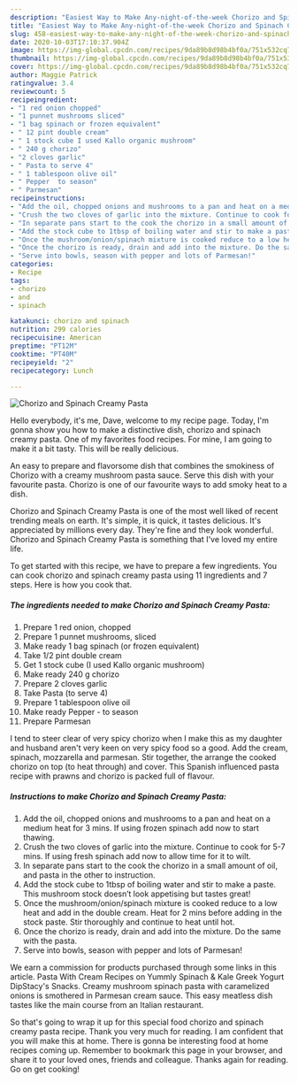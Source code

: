 ```yaml
---
description: "Easiest Way to Make Any-night-of-the-week Chorizo and Spinach Creamy Pasta"
title: "Easiest Way to Make Any-night-of-the-week Chorizo and Spinach Creamy Pasta"
slug: 458-easiest-way-to-make-any-night-of-the-week-chorizo-and-spinach-creamy-pasta
date: 2020-10-03T17:10:37.904Z
image: https://img-global.cpcdn.com/recipes/9da89b8d98b4bf0a/751x532cq70/chorizo-and-spinach-creamy-pasta-recipe-main-photo.jpg
thumbnail: https://img-global.cpcdn.com/recipes/9da89b8d98b4bf0a/751x532cq70/chorizo-and-spinach-creamy-pasta-recipe-main-photo.jpg
cover: https://img-global.cpcdn.com/recipes/9da89b8d98b4bf0a/751x532cq70/chorizo-and-spinach-creamy-pasta-recipe-main-photo.jpg
author: Maggie Patrick
ratingvalue: 3.4
reviewcount: 5
recipeingredient:
- "1 red onion chopped"
- "1 punnet mushrooms sliced"
- "1 bag spinach or frozen equivalent"
- " 12 pint double cream"
- " 1 stock cube I used Kallo organic mushroom"
- " 240 g chorizo"
- "2 cloves garlic"
- " Pasta to serve 4"
- " 1 tablespoon olive oil"
- " Pepper  to season"
- " Parmesan"
recipeinstructions:
- "Add the oil, chopped onions and mushrooms to a pan and heat on a medium heat for 3 mins. If using frozen spinach add now to start thawing."
- "Crush the two cloves of garlic into the mixture. Continue to cook for 5-7 mins. If using fresh spinach add now to allow time for it to wilt."
- "In separate pans start to the cook the chorizo in a small amount of oil, and pasta in the other to instruction."
- "Add the stock cube to 1tbsp of boiling water and stir to make a paste. This mushroom stock doesn’t look appetising but tastes great!"
- "Once the mushroom/onion/spinach mixture is cooked reduce to a low heat and add in the double cream. Heat for 2 mins before adding in the stock paste. Stir thoroughly and continue to heat until hot."
- "Once the chorizo is ready, drain and add into the mixture. Do the same with the pasta."
- "Serve into bowls, season with pepper and lots of Parmesan!"
categories:
- Recipe
tags:
- chorizo
- and
- spinach

katakunci: chorizo and spinach 
nutrition: 299 calories
recipecuisine: American
preptime: "PT12M"
cooktime: "PT40M"
recipeyield: "2"
recipecategory: Lunch

---
```



![Chorizo and Spinach Creamy Pasta](https://img-global.cpcdn.com/recipes/9da89b8d98b4bf0a/751x532cq70/chorizo-and-spinach-creamy-pasta-recipe-main-photo.jpg)

Hello everybody, it's me, Dave, welcome to my recipe page. Today, I'm gonna show you how to make a distinctive dish, chorizo and spinach creamy pasta. One of my favorites food recipes. For mine, I am going to make it a bit tasty. This will be really delicious.

An easy to prepare and flavorsome dish that combines the smokiness of Chorizo with a creamy mushroom pasta sauce. Serve this dish with your favourite pasta. Chorizo is one of our favourite ways to add smoky heat to a dish.

Chorizo and Spinach Creamy Pasta is one of the most well liked of recent trending meals on earth. It's simple, it is quick, it tastes delicious. It's appreciated by millions every day. They're fine and they look wonderful. Chorizo and Spinach Creamy Pasta is something that I've loved my entire life.


To get started with this recipe, we have to prepare a few ingredients. You can cook chorizo and spinach creamy pasta using 11 ingredients and 7 steps. Here is how you cook that.

<!--inarticleads1-->

##### The ingredients needed to make Chorizo and Spinach Creamy Pasta:

1. Prepare 1 red onion, chopped
1. Prepare 1 punnet mushrooms, sliced
1. Make ready 1 bag spinach (or frozen equivalent)
1. Take  1/2 pint double cream
1. Get  1 stock cube (I used Kallo organic mushroom)
1. Make ready  240 g chorizo
1. Prepare 2 cloves garlic
1. Take  Pasta (to serve 4)
1. Prepare  1 tablespoon olive oil
1. Make ready  Pepper - to season
1. Prepare  Parmesan


I tend to steer clear of very spicy chorizo when I make this as my daughter and husband aren&#39;t very keen on very spicy food so a good. Add the cream, spinach, mozzarella and parmesan. Stir together, the arrange the cooked chorizo on top (to heat through) and cover. This Spanish influenced pasta recipe with prawns and chorizo is packed full of flavour. 

<!--inarticleads2-->

##### Instructions to make Chorizo and Spinach Creamy Pasta:

1. Add the oil, chopped onions and mushrooms to a pan and heat on a medium heat for 3 mins. If using frozen spinach add now to start thawing.
1. Crush the two cloves of garlic into the mixture. Continue to cook for 5-7 mins. If using fresh spinach add now to allow time for it to wilt.
1. In separate pans start to the cook the chorizo in a small amount of oil, and pasta in the other to instruction.
1. Add the stock cube to 1tbsp of boiling water and stir to make a paste. This mushroom stock doesn’t look appetising but tastes great!
1. Once the mushroom/onion/spinach mixture is cooked reduce to a low heat and add in the double cream. Heat for 2 mins before adding in the stock paste. Stir thoroughly and continue to heat until hot.
1. Once the chorizo is ready, drain and add into the mixture. Do the same with the pasta.
1. Serve into bowls, season with pepper and lots of Parmesan!


We earn a commission for products purchased through some links in this article. Pasta With Cream Recipes on Yummly Spinach &amp; Kale Greek Yogurt DipStacy&#39;s Snacks. Creamy mushroom spinach pasta with caramelized onions is smothered in Parmesan cream sauce. This easy meatless dish tastes like the main course from an Italian restaurant. 

So that's going to wrap it up for this special food chorizo and spinach creamy pasta recipe. Thank you very much for reading. I am confident that you will make this at home. There is gonna be interesting food at home recipes coming up. Remember to bookmark this page in your browser, and share it to your loved ones, friends and colleague. Thanks again for reading. Go on get cooking!
